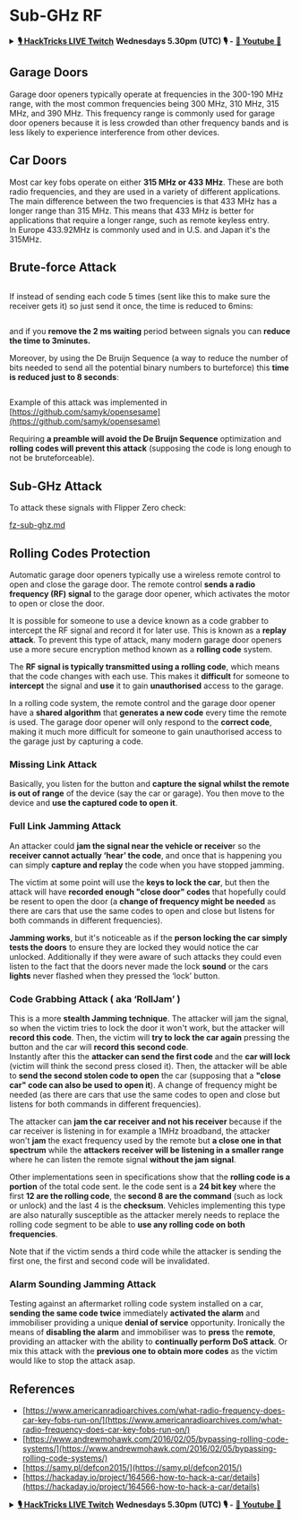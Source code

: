 # Sub-GHz RF

<details>

<summary><a href="https://www.twitch.tv/hacktricks_live/schedule"><strong>🎙️ HackTricks LIVE Twitch</strong></a> <strong>Wednesdays 5.30pm (UTC) 🎙️ -</strong> <a href="https://www.youtube.com/@hacktricks_LIVE"><strong>🎥 Youtube 🎥</strong></a></summary>

* Do you work in a **cybersecurity company**? Do you want to see your **company advertised in HackTricks**? or do you want to have access to the **latest version of the PEASS or download HackTricks in PDF**? Check the [**SUBSCRIPTION PLANS**](https://github.com/sponsors/carlospolop)!
* Discover [**The PEASS Family**](https://opensea.io/collection/the-peass-family), our collection of exclusive [**NFTs**](https://opensea.io/collection/the-peass-family)
* Get the [**official PEASS & HackTricks swag**](https://peass.creator-spring.com)
* **Join the** [**💬**](https://emojipedia.org/speech-balloon/) [**Discord group**](https://discord.gg/hRep4RUj7f) or the [**telegram group**](https://t.me/peass) or **follow** me on **Twitter** [**🐦**](https://github.com/carlospolop/hacktricks/tree/7af18b62b3bdc423e11444677a6a73d4043511e9/\[https:/emojipedia.org/bird/README.md)[**@carlospolopm**](https://twitter.com/carlospolopm)**.**
* **Share your hacking tricks by submitting PRs to the** [**hacktricks repo**](https://github.com/carlospolop/hacktricks) **and** [**hacktricks-cloud repo**](https://github.com/carlospolop/hacktricks-cloud).

</details>

## Garage Doors

Garage door openers typically operate at frequencies in the 300-190 MHz range, with the most common frequencies being 300 MHz, 310 MHz, 315 MHz, and 390 MHz. This frequency range is commonly used for garage door openers because it is less crowded than other frequency bands and is less likely to experience interference from other devices.

## Car Doors

Most car key fobs operate on either **315 MHz or 433 MHz**. These are both radio frequencies, and they are used in a variety of different applications. The main difference between the two frequencies is that 433 MHz has a longer range than 315 MHz. This means that 433 MHz is better for applications that require a longer range, such as remote keyless entry.\
In Europe 433.92MHz is commonly used and in U.S. and Japan it's the 315MHz.

## **Brute-force Attack**

<figure><img src="../../.gitbook/assets/image (4) (3).png" alt=""><figcaption></figcaption></figure>

If instead of sending each code 5 times (sent like this to make sure the receiver gets it) so just send it once, the time is reduced to 6mins:

<figure><img src="../../.gitbook/assets/image (1).png" alt=""><figcaption></figcaption></figure>

and if you **remove the 2 ms waiting** period between signals you can **reduce the time to 3minutes.**

Moreover, by using the De Bruijn Sequence (a way to reduce the number of bits needed to send all the potential binary numbers to burteforce) this **time is reduced just to 8 seconds**:

<figure><img src="../../.gitbook/assets/image (5) (2).png" alt=""><figcaption></figcaption></figure>

Example of this attack was implemented in [https://github.com/samyk/opensesame](https://github.com/samyk/opensesame)

Requiring **a preamble will avoid the De Bruijn Sequence** optimization and **rolling codes will prevent this attack** (supposing the code is long enough to not be bruteforceable).

## Sub-GHz Attack

To attack these signals with Flipper Zero check:


[fz-sub-ghz.md](flipper-zero/fz-sub-ghz.md)


## Rolling Codes Protection

Automatic garage door openers typically use a wireless remote control to open and close the garage door. The remote control **sends a radio frequency (RF) signal** to the garage door opener, which activates the motor to open or close the door.

It is possible for someone to use a device known as a code grabber to intercept the RF signal and record it for later use. This is known as a **replay attack**. To prevent this type of attack, many modern garage door openers use a more secure encryption method known as a **rolling code** system.

The **RF signal is typically transmitted using a rolling code**, which means that the code changes with each use. This makes it **difficult** for someone to **intercept** the signal and **use** it to gain **unauthorised** access to the garage.

In a rolling code system, the remote control and the garage door opener have a **shared algorithm** that **generates a new code** every time the remote is used. The garage door opener will only respond to the **correct code**, making it much more difficult for someone to gain unauthorised access to the garage just by capturing a code.

### **Missing Link Attack**

Basically, you listen for the button and **capture the signal whilst the remote is out of range** of the device (say the car or garage). You then move to the device and **use the captured code to open it**.

### Full Link Jamming  Attack

An attacker could **jam the signal near the vehicle or receive**r so the **receiver cannot actually ‘hear’ the code**, and once that is happening you can simply **capture and replay** the code when you have stopped jamming.

The victim at some point will use the **keys to lock the car**, but then the attack will have **recorded enough "close door" codes** that hopefully could be resent to open the door (a **change of frequency might be needed** as there are cars that use the same codes to open and close but listens for both commands in different frequencies).&#x20;


**Jamming works**, but it's noticeable as if the **person locking the car simply tests the doors** to ensure they are locked they would notice the car unlocked. Additionally if they were aware of such attacks they could even listen to the fact that the doors never made the lock **sound** or the cars **lights** never flashed when they pressed the ‘lock’ button.


### **Code Grabbing Attack ( aka ‘RollJam’ )**

This is a more **stealth Jamming technique**. The attacker will jam the signal, so when the victim tries to lock the door it won't work, but the attacker will **record this code**. Then, the victim will **try to lock the car again** pressing the button and the car will **record this second code**.\
Instantly after this the **attacker can send the first code** and the **car will lock** (victim will think the second press closed it). Then, the attacker will be able to **send the second stolen code to open** the car (supposing that a **"close car" code can also be used to open it**). A change of frequency might be needed (as there are cars that use the same codes to open and close but listens for both commands in different frequencies).

The attacker can **jam the car receiver and not his receiver** because if the car receiver is listening in for example a 1MHz broadband, the attacker won't **jam** the exact frequency used by the remote but **a close one in that spectrum** while the **attackers receiver will be listening in a smaller range** where he can listen the remote signal **without the jam signal**.


Other implementations seen in specifications show that the **rolling code is a portion** of the total code sent. Ie the code sent is a **24 bit key** where the first **12 are the rolling code**, the **second 8 are the command** (such as lock or unlock) and the last 4 is the **checksum**. Vehicles implementing this type are also naturally susceptible as the attacker merely needs to replace the rolling code segment to be able to **use any rolling code on both frequencies**.



Note that if the victim sends a third code while the attacker is sending the first one, the first and second code will be invalidated.


### Alarm Sounding Jamming Attack

Testing against an aftermarket rolling code system installed on a car, **sending the same code twice** immediately **activated the alarm** and immobiliser providing a unique **denial of service** opportunity. Ironically the means of **disabling the alarm** and immobiliser was to **press** the **remote**, providing an attacker with the ability to **continually perform DoS attack**. Or mix this attack with the **previous one to obtain more codes** as the victim would like to stop the attack asap.

## References

* [https://www.americanradioarchives.com/what-radio-frequency-does-car-key-fobs-run-on/](https://www.americanradioarchives.com/what-radio-frequency-does-car-key-fobs-run-on/)
* [https://www.andrewmohawk.com/2016/02/05/bypassing-rolling-code-systems/](https://www.andrewmohawk.com/2016/02/05/bypassing-rolling-code-systems/)
* [https://samy.pl/defcon2015/](https://samy.pl/defcon2015/)
* [https://hackaday.io/project/164566-how-to-hack-a-car/details](https://hackaday.io/project/164566-how-to-hack-a-car/details)

<details>

<summary><a href="https://www.twitch.tv/hacktricks_live/schedule"><strong>🎙️ HackTricks LIVE Twitch</strong></a> <strong>Wednesdays 5.30pm (UTC) 🎙️ -</strong> <a href="https://www.youtube.com/@hacktricks_LIVE"><strong>🎥 Youtube 🎥</strong></a></summary>

* Do you work in a **cybersecurity company**? Do you want to see your **company advertised in HackTricks**? or do you want to have access to the **latest version of the PEASS or download HackTricks in PDF**? Check the [**SUBSCRIPTION PLANS**](https://github.com/sponsors/carlospolop)!
* Discover [**The PEASS Family**](https://opensea.io/collection/the-peass-family), our collection of exclusive [**NFTs**](https://opensea.io/collection/the-peass-family)
* Get the [**official PEASS & HackTricks swag**](https://peass.creator-spring.com)
* **Join the** [**💬**](https://emojipedia.org/speech-balloon/) [**Discord group**](https://discord.gg/hRep4RUj7f) or the [**telegram group**](https://t.me/peass) or **follow** me on **Twitter** [**🐦**](https://github.com/carlospolop/hacktricks/tree/7af18b62b3bdc423e11444677a6a73d4043511e9/\[https:/emojipedia.org/bird/README.md)[**@carlospolopm**](https://twitter.com/carlospolopm)**.**
* **Share your hacking tricks by submitting PRs to the** [**hacktricks repo**](https://github.com/carlospolop/hacktricks) **and** [**hacktricks-cloud repo**](https://github.com/carlospolop/hacktricks-cloud).

</details>
